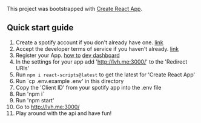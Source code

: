 This project was bootstrapped with [Create React App](https://github.com/facebook/create-react-app).

## Quick start guide

1. Create a spotify account if you don't already have one. [link](https://www.spotify.com/)
1. Accept the developer terms of service if you haven't already. [link](https://developer.spotify.com/dashboard)
1. Register your App. [how to](https://developer.spotify.com/documentation/general/guides/app-settings/#register-your-app) [dev dashboard](https://developer.spotify.com/dashboard/)
1. In the settings for your app add 'http://lvh.me:3000/' to the 'Redirect URIs'
1. Run `npm i react-scripts@latest` to get the latest for 'Create React App'
1. Run `cp .env.example .env' in this directory
1. Copy the 'Client ID' from your spotify app into the .env file
1. Run 'npm i`
1. Run 'npm start'
1. Go to http://lvh.me:3000/
1. Play around with the api and have fun!
